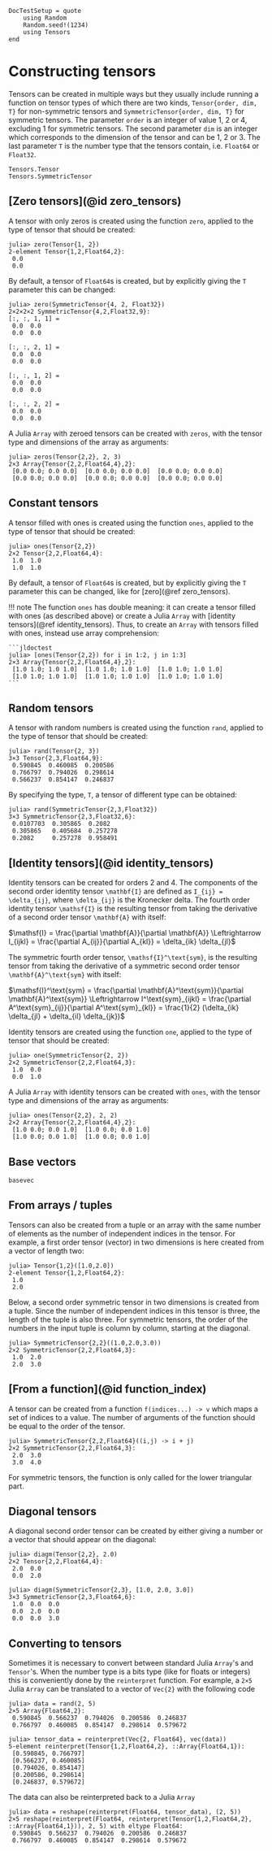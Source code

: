 ```@meta
DocTestSetup = quote
    using Random
    Random.seed!(1234)
    using Tensors
end
```

# Constructing tensors

Tensors can be created in multiple ways but they usually include running a function on tensor types of which there are two kinds, `Tensor{order, dim, T}` for non-symmetric tensors and `SymmetricTensor{order, dim, T}` for symmetric tensors.
The parameter `order` is an integer of value 1, 2 or 4, excluding 1 for symmetric tensors. The second parameter `dim` is an integer which corresponds to the dimension of the tensor and can be 1, 2 or 3. The last parameter `T` is the number type that the tensors contain, i.e. `Float64` or `Float32`.

```@docs
Tensors.Tensor
Tensors.SymmetricTensor
```

## [Zero tensors](@id zero_tensors)

A tensor with only zeros is created using the function `zero`, applied to the type of tensor that should be created:

```jldoctest
julia> zero(Tensor{1, 2})
2-element Tensor{1,2,Float64,2}:
 0.0
 0.0
```

By default, a tensor of `Float64`s is created, but by explicitly giving the `T` parameter this can be changed:

```jldoctest
julia> zero(SymmetricTensor{4, 2, Float32})
2×2×2×2 SymmetricTensor{4,2,Float32,9}:
[:, :, 1, 1] =
 0.0  0.0
 0.0  0.0

[:, :, 2, 1] =
 0.0  0.0
 0.0  0.0

[:, :, 1, 2] =
 0.0  0.0
 0.0  0.0

[:, :, 2, 2] =
 0.0  0.0
 0.0  0.0
```

A Julia `Array` with zeroed tensors can be created with `zeros`, with the tensor type and dimensions of the array as arguments:

```jldoctest
julia> zeros(Tensor{2,2}, 2, 3)
2×3 Array{Tensor{2,2,Float64,4},2}:
 [0.0 0.0; 0.0 0.0]  [0.0 0.0; 0.0 0.0]  [0.0 0.0; 0.0 0.0]
 [0.0 0.0; 0.0 0.0]  [0.0 0.0; 0.0 0.0]  [0.0 0.0; 0.0 0.0]
```

## Constant tensors

A tensor filled with ones is created using the function `ones`, applied to the type of tensor that should be created:

```jldoctest
julia> ones(Tensor{2,2})
2×2 Tensor{2,2,Float64,4}:
 1.0  1.0
 1.0  1.0
```

By default, a tensor of `Float64`s is created, but by explicitly giving the `T` parameter this can be changed, like for [zero](@ref zero_tensors).

!!! note
    The function `ones` has double meaning: it can create a tensor filled with ones
    (as described above) or create a Julia `Array` with [identity tensors](@ref identity_tensors).
    Thus, to create an `Array` with tensors filled with ones, instead use array comprehension:

    ```jldoctest
    julia> [ones(Tensor{2,2}) for i in 1:2, j in 1:3]
    2×3 Array{Tensor{2,2,Float64,4},2}:
     [1.0 1.0; 1.0 1.0]  [1.0 1.0; 1.0 1.0]  [1.0 1.0; 1.0 1.0]
     [1.0 1.0; 1.0 1.0]  [1.0 1.0; 1.0 1.0]  [1.0 1.0; 1.0 1.0]
    ```


## Random tensors

A tensor with random numbers is created using the function `rand`, applied to the type of tensor that should be created:

```jldoctest
julia> rand(Tensor{2, 3})
3×3 Tensor{2,3,Float64,9}:
 0.590845  0.460085  0.200586
 0.766797  0.794026  0.298614
 0.566237  0.854147  0.246837
```

By specifying the type, `T`, a tensor of different type can be obtained:

```jldoctest
julia> rand(SymmetricTensor{2,3,Float32})
3×3 SymmetricTensor{2,3,Float32,6}:
 0.0107703  0.305865  0.2082
 0.305865   0.405684  0.257278
 0.2082     0.257278  0.958491
```

## [Identity tensors](@id identity_tensors)

Identity tensors can be created for orders 2 and 4. The components of the second order identity tensor ``\mathbf{I}`` are defined as ``I_{ij} = \delta_{ij}``, where ``\delta_{ij}`` is the Kronecker delta. The fourth order identity tensor ``\mathsf{I}`` is the resulting tensor from taking the derivative of a second order tensor ``\mathbf{A}`` with itself:

$\mathsf{I} = \frac{\partial \mathbf{A}}{\partial \mathbf{A}} \Leftrightarrow I_{ijkl} = \frac{\partial A_{ij}}{\partial A_{kl}} = \delta_{ik} \delta_{jl}$

The symmetric fourth order tensor, ``\mathsf{I}^\text{sym}``, is the resulting tensor from taking the derivative of a symmetric second order tensor ``\mathbf{A}^\text{sym}`` with itself:

$\mathsf{I}^\text{sym} = \frac{\partial \mathbf{A}^\text{sym}}{\partial \mathbf{A}^\text{sym}} \Leftrightarrow I^\text{sym}_{ijkl} = \frac{\partial A^\text{sym}_{ij}}{\partial A^\text{sym}_{kl}} = \frac{1}{2} (\delta_{ik} \delta_{jl} + \delta_{il} \delta_{jk})$


Identity tensors are created using the function `one`, applied to the type of tensor that should be created:

```jldoctest
julia> one(SymmetricTensor{2, 2})
2×2 SymmetricTensor{2,2,Float64,3}:
 1.0  0.0
 0.0  1.0
```

A Julia `Array` with identity tensors can be created with `ones`, with the tensor type and dimensions of the array as arguments:

```jldoctest
julia> ones(Tensor{2,2}, 2, 2)
2×2 Array{Tensor{2,2,Float64,4},2}:
 [1.0 0.0; 0.0 1.0]  [1.0 0.0; 0.0 1.0]
 [1.0 0.0; 0.0 1.0]  [1.0 0.0; 0.0 1.0]
```

## Base vectors

```@docs
basevec
```

## From arrays / tuples

Tensors can also be created from a tuple or an array with the same number of elements as the number of independent indices in the tensor. For example, a first order tensor (vector) in two dimensions is here created from a vector of length two:

```jldoctest
julia> Tensor{1,2}([1.0,2.0])
2-element Tensor{1,2,Float64,2}:
 1.0
 2.0
```

Below, a second order symmetric tensor in two dimensions is created from a tuple. Since the number of independent indices in this tensor is three, the length of the tuple is also three. For symmetric tensors, the order of the numbers in the input tuple is column by column, starting at the diagonal.

```jldoctest
julia> SymmetricTensor{2,2}((1.0,2.0,3.0))
2×2 SymmetricTensor{2,2,Float64,3}:
 1.0  2.0
 2.0  3.0
```

## [From a function](@id function_index)

A tensor can be created from a function `f(indices...) -> v` which maps a set of indices to a value. The number of arguments of the function should be equal to the order of the tensor.

```jldoctest
julia> SymmetricTensor{2,2,Float64}((i,j) -> i + j)
2×2 SymmetricTensor{2,2,Float64,3}:
 2.0  3.0
 3.0  4.0
```

For symmetric tensors, the function is only called for the lower triangular part.

## Diagonal tensors

A diagonal second order tensor can be created by either giving a number or a vector that should appear on the diagonal:

```jldoctest
julia> diagm(Tensor{2,2}, 2.0)
2×2 Tensor{2,2,Float64,4}:
 2.0  0.0
 0.0  2.0

julia> diagm(SymmetricTensor{2,3}, [1.0, 2.0, 3.0])
3×3 SymmetricTensor{2,3,Float64,6}:
 1.0  0.0  0.0
 0.0  2.0  0.0
 0.0  0.0  3.0
```

## Converting to tensors

Sometimes it is necessary to convert between standard Julia `Array`'s and `Tensor`'s. When the number type is a bits type (like for floats or integers) this is conveniently done by the `reinterpret` function. For example, a `2×5` Julia `Array` can be translated to a vector of `Vec{2}` with the
following code

```jldoctest fromarray
julia> data = rand(2, 5)
2×5 Array{Float64,2}:
 0.590845  0.566237  0.794026  0.200586  0.246837
 0.766797  0.460085  0.854147  0.298614  0.579672

julia> tensor_data = reinterpret(Vec{2, Float64}, vec(data))
5-element reinterpret(Tensor{1,2,Float64,2}, ::Array{Float64,1}):
 [0.590845, 0.766797]
 [0.566237, 0.460085]
 [0.794026, 0.854147]
 [0.200586, 0.298614]
 [0.246837, 0.579672]
```

The data can also be reinterpreted back to a Julia `Array`

```jldoctest fromarray
julia> data = reshape(reinterpret(Float64, tensor_data), (2, 5))
2×5 reshape(reinterpret(Float64, reinterpret(Tensor{1,2,Float64,2}, ::Array{Float64,1})), 2, 5) with eltype Float64:
 0.590845  0.566237  0.794026  0.200586  0.246837
 0.766797  0.460085  0.854147  0.298614  0.579672
```
